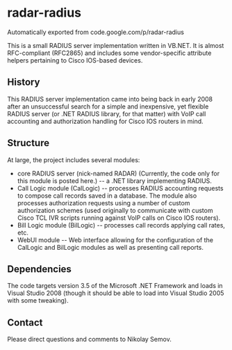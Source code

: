 # radar-radius
Automatically exported from code.google.com/p/radar-radius

This is a small RADIUS server implementation written in VB.NET. It is almost RFC-compliant (RFC2865) and includes some vendor-specific attribute helpers pertaining to Cisco IOS-based devices.

## History
This RADIUS server implementation came into being back in early 2008 after an unsuccessful search for a simple and inexpensive, yet flexible RADIUS server (or .NET RADIUS library, for that matter) with VoIP call accounting and authorization handling for Cisco IOS routers in mind.

## Structure
At large, the project includes several modules:

* core RADIUS server (nick-named RADAR) (Currently, the code only for this module is posted here.) -- a .NET library implementing RADIUS.
* Call Logic module (CalLogic) -- processes RADIUS accounting requests to compose call records saved in a database. The module also processes authorization requests using a number of custom authorization schemes (used originally to communicate with custom Cisco TCL IVR scripts running against VoIP calls on Cisco IOS routers).
* Bill Logic module (BilLogic) -- processes call records applying call rates, etc.
* WebUI module -- Web interface allowing for the configuration of the CalLogic and BilLogic modules as well as presenting call reports.

## Dependencies
The code targets version 3.5 of the Microsoft .NET Framework and loads in Visual Studio 2008 (though it should be able to load into Visual Studio 2005 with some tweaking).

## Contact
Please direct questions and comments to Nikolay Semov.
